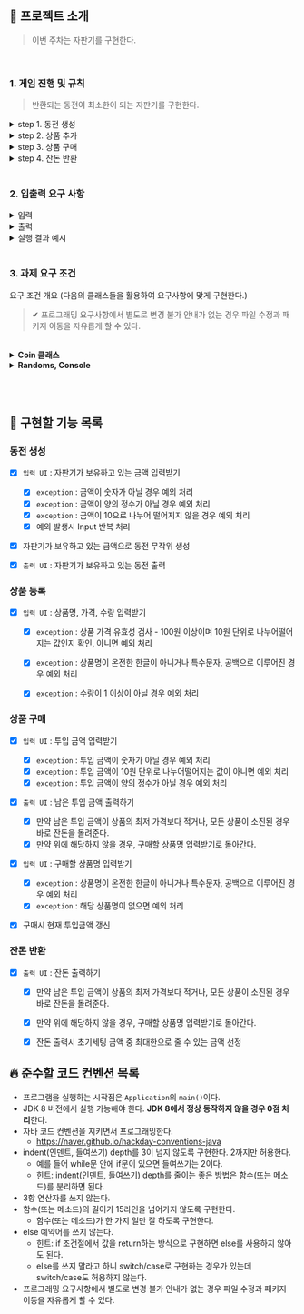 ## 🚀 프로젝트 소개
> 이번 주차는 자판기를 구현한다.
>
<br>

### 1. 게임 진행 및 규칙

> 반환되는 동전이 최소한이 되는 자판기를 구현한다.
>

<details>
    <summary>step 1. 동전 생성</summary>
    <div markdown="1">

- 자판기가 보유하고 있는 금액으로 동전을 무작위로 생성한다. 
- 투입 금액으로는 동전을 생성하지 않는다.

<br>
</div>
</details>

<details>
    <summary>step 2. 상품 추가</summary>
    <div markdown="1">

- 상품명, 가격, 수량을 입력하여 상품을 추가할 수 있다. 
- 상품 가격은 100원부터 시작하며, 10원으로 나누어떨어져야 한다.

<br>
</div>
</details>

<details>
    <summary>step 3. 상품 구매</summary>
    <div markdown="1">

- 사용자가 투입한 금액으로 상품을 구매할 수 있다.

<br>
</div>
</details>

<details>
    <summary>step 4. 잔돈 반환</summary>
    <div markdown="1">

- 잔돈을 돌려줄 때 현재 보유한 최소 개수의 동전으로 잔돈을 돌려준다. 
- 지폐를 잔돈으로 반환하는 경우는 없다고 가정한다.
- 남은 금액이 상품의 최저 가격보다 적거나, 모든 상품이 소진된 경우 바로 잔돈을 돌려준다.
- 잔돈을 반환할 수 없는 경우 잔돈으로 반환할 수 있는 금액만 반환한다.
  - 반환되지 않은 금액은 자판기에 남는다.

<br>
</div>
</details>

<br>

### 2. 입출력 요구 사항

<details>
    <summary>입력</summary>
    <div markdown="1">

- 상품명, 가격, 수량은 쉼표로, 개별 상품은 대괄호([])로 묶어 세미콜론(;)으로 구분한다.

  ```
  [콜라,1500,20];[사이다,1000,10]
  ```
  <br>
</div>
</details>

<details>
    <summary>출력</summary>
    <div markdown="1">

- 자판기가 보유한 동전

  ```
  500원 - 0개
  100원 - 4개
  50원 - 1개
  10원 - 0개
  ```

- 잔돈은 반환된 동전만 출력한다.

  ```
  100원 - 4개
  50원 - 1개
  ```

- 예외 상황 시 에러 문구를 출력해야 한다. 단, 에러 문구는 [ERROR]로 시작해야 한다.

  ```
  [ERROR] 금액은 숫자여야 합니다.
  ```

<br>
</div>
</details>

<details>
    <summary>실행 결과 예시</summary>
    <div markdown="1">

```
자판기가 보유하고 있는 금액을 입력해 주세요.
450

자판기가 보유한 동전
500원 - 0개
100원 - 4개
50원 - 1개
10원 - 0개

상품명과 가격, 수량을 입력해 주세요.
[콜라,1500,20];[사이다,1000,10]

투입 금액을 입력해 주세요.
3000

투입 금액: 3000원
구매할 상품명을 입력해 주세요.
콜라

투입 금액: 1500원
구매할 상품명을 입력해 주세요.
사이다

투입 금액: 500원
잔돈
100원 - 4개
50원 - 1개
```

<br>
</div>
</details>

<br>


### 3. 과제 요구 조건

요구 조건 개요
(다음의 클래스들을 활용하여 요구사항에 맞게 구현한다.)

> ✔ 프로그래밍 요구사항에서 별도로 변경 불가 안내가 없는 경우 파일 수정과 패키지 이동을 자유롭게 할 수 있다.
> 

<br>

<details>
    <summary> <b>Coin 클래스</b> </summary>
    <div markdown="1">


> 📍 Coin 클래스를 활용해 구현해야 한다.
> 

```java
public enum Coin {
    COIN_500(500),
    COIN_100(100),
    COIN_50(50),
    COIN_10(10);

    private final int amount;

    Coin(final int amount) {
        this.amount = amount;
    }

    // 추가 기능 구현
}
```

- [x] 필드(인스턴스 변수)인 **`amount`의 접근 제어자 private을 변경할 수 없다.**


<br>
</div>
</details>

<details>
    <summary> <b>Randoms, Console</b> </summary>
    <div markdown="1">

- [x] JDK에서 기본 제공하는 Random, Scanner API 대신 `camp.nextstep.edu.missionutils`에서 제공하는 `Randoms`, `Console` API를 활용해 구현해야 한다. 
- [x] Random 값 추출은 `camp.nextstep.edu.missionutils.Randoms`의 `pickNumberInList()`를 활용한다.
- [x] 사용자가 입력하는 값은 `camp.nextstep.edu.missionutils.Console`의 `readLine()`을 활용한다.
- [ ] 프로그램 구현을 완료했을 때 `src/test/java` 디렉터리의 `ApplicationTest`에 있는 모든 테스트 케이스가 성공해야 한다. **테스트가 실패할 경우 0점 처리한다.**

<br>
</div>
</details>

<br><br>

## 📝 구현할 기능 목록

### 동전 생성

- [x] `입력 UI` : 자판기가 보유하고 있는 금액 입력받기
  - [x] `exception` : 금액이 숫자가 아닐 경우 예외 처리
  - [x] `exception` : 금액이 양의 정수가 아닐 경우 예외 처리
  - [x] `exception` : 금액이 10으로 나누어 떨어지지 않을 경우 예외 처리
  - [x] 예외 발생시 Input 반복 처리

- [x] 자판기가 보유하고 있는 금액으로 동전 무작위 생성
- [x] `출력 UI` : 자판기가 보유하고 있는 동전 출력


### 상품 등록

- [x] `입력 UI` : 상품명, 가격, 수량 입력받기
  - [x] `exception` : 상품 가격 유효성 검사 - 100원 이상이며 10원 단위로 나누어떨어지는 값인지 확인, 아니면 예외 처리
  - [x] `exception` : 상품명이 온전한 한글이 아니거나 특수문자, 공백으로 이루어진 경우 예외 처리
  - [x] `exception` : 수량이 1 이상이 아닐 경우 예외 처리



### 상품 구매

- [x] `입력 UI` : 투입 금액 입력받기
  - [x] `exception` : 투입 금액이 숫자가 아닐 경우 예외 처리
  - [x] `exception` : 투입 금액이 10원 단위로 나누어떨어지는 값이 아니면 예외 처리
  - [x] `exception` : 투입 금액이 양의 정수가 아닐 경우 예외 처리

- [x] `출력 UI` : 남은 투입 금액 출력하기
  - [x] 만약 남은 투입 금액이 상품의 최저 가격보다 적거나, 모든 상품이 소진된 경우 바로 잔돈을 돌려준다.
  - [x] 만약 위에 해당하지 않을 경우, 구매할 상품명 입력받기로 돌아간다.

- [x] `입력 UI` : 구매할 상품명 입력받기
  - [x] `exception` : 상품명이 온전한 한글이 아니거나 특수문자, 공백으로 이루어진 경우 예외 처리
  - [x] `exception` : 해당 상품명이 없으면 예외 처리

- [x] 구매시 현재 투입금액 갱신


### 잔돈 반환

- [x] `출력 UI` : 잔돈 출력하기
  - [x] 만약 남은 투입 금액이 상품의 최저 가격보다 적거나, 모든 상품이 소진된 경우 바로 잔돈을 돌려준다.
  - [x] 만약 위에 해당하지 않을 경우, 구매할 상품명 입력받기로 돌아간다.
  - [x] 잔돈 출력시 초기세팅 금액 중 최대한으로 줄 수 있는 금액 선정

  
## 🔥 준수할 코드 컨벤션 목록


- 프로그램을 실행하는 시작점은 `Application`의 `main()`이다.
- JDK 8 버전에서 실행 가능해야 한다. **JDK 8에서 정상 동작하지 않을 경우 0점 처리**한다.
- 자바 코드 컨벤션을 지키면서 프로그래밍한다.
  - https://naver.github.io/hackday-conventions-java
- indent(인덴트, 들여쓰기) depth를 3이 넘지 않도록 구현한다. 2까지만 허용한다.
  - 예를 들어 while문 안에 if문이 있으면 들여쓰기는 2이다.
  - 힌트: indent(인덴트, 들여쓰기) depth를 줄이는 좋은 방법은 함수(또는 메소드)를 분리하면 된다.
- 3항 연산자를 쓰지 않는다.
- 함수(또는 메소드)의 길이가 15라인을 넘어가지 않도록 구현한다.
  - 함수(또는 메소드)가 한 가지 일만 잘 하도록 구현한다.
- else 예약어를 쓰지 않는다.
  - 힌트: if 조건절에서 값을 return하는 방식으로 구현하면 else를 사용하지 않아도 된다.
  - else를 쓰지 말라고 하니 switch/case로 구현하는 경우가 있는데 switch/case도 허용하지 않는다.
- 프로그래밍 요구사항에서 별도로 변경 불가 안내가 없는 경우 파일 수정과 패키지 이동을 자유롭게 할 수 있다.